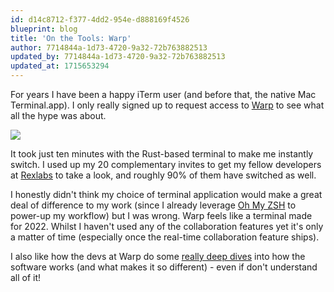 ```yaml
---
id: d14c8712-f377-4dd2-954e-d888169f4526
blueprint: blog
title: 'On the Tools: Warp'
author: 7714844a-1d73-4720-9a32-72b763882513
updated_by: 7714844a-1d73-4720-9a32-72b763882513
updated_at: 1715653294
---
```

For years I have been a happy iTerm user (and before that, the native Mac Terminal.app). I only really signed up to request access to [Warp](https://www.warp.dev) to see what all the hype was about.

![](/assets/images/tools/warp.png)

It took just ten minutes with the Rust-based terminal to make me instantly switch. I used up my 20 complementary invites to get my fellow developers at [Rexlabs](https://www.rexlabs.io) to take a look, and roughly 90% of them have switched as well.

I honestly didn't think my choice of terminal application would make a great deal of difference to my work (since I already leverage [Oh My ZSH](https://ohmyz.sh) to power-up my workflow) but I was wrong.  Warp feels like a terminal made for 2022. Whilst I haven't used any of the collaboration features yet it's only a matter of time (especially once the real-time collaboration feature ships).

I also like how the devs at Warp do some [really deep dives](https://blog.warp.dev/how-warp-works/) into how the software works (and what makes it so different) - even if don't understand all of it!
